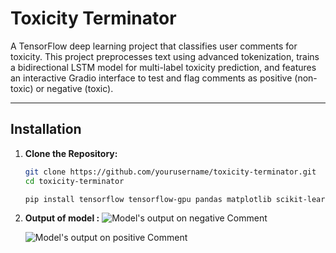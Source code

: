 # Toxicity Terminator

A TensorFlow deep learning project that classifies user comments for toxicity. This project preprocesses text using advanced tokenization, trains a bidirectional LSTM model for multi-label toxicity prediction, and features an interactive Gradio interface to test and flag comments as positive (non-toxic) or negative (toxic).

---

## Installation

1. **Clone the Repository:**

   ```bash
   git clone https://github.com/yourusername/toxicity-terminator.git
   cd toxicity-terminator

   pip install tensorflow tensorflow-gpu pandas matplotlib scikit-learn gradio jinja2

2. **Output of model :**
   ![Model's output on negative Comment](images/Output.PNG)

   ![Model's output on positive Comment](images/output2.PNG)
